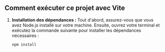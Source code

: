 ## Comment exécuter ce projet avec Vite

1. **Installation des dépendances :** Tout d'abord, assurez-vous que vous avez Node.js installé sur votre machine. Ensuite, ouvrez votre terminal et exécutez la commande suivante pour installer les dépendances nécessaires :

   ```sh
   npm install
